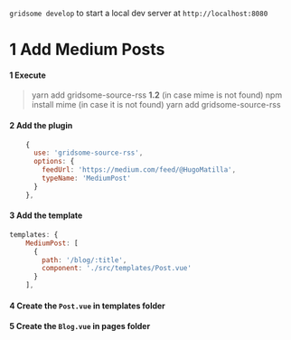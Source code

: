 `gridsome develop` to start a local dev server at `http://localhost:8080`

# 1 Add Medium Posts
#### 1 Execute
> yarn add gridsome-source-rss
**1.2**
> (in case mime is not found)
> npm install mime (in case it is not found)
> yarn add gridsome-source-rss
#### 2 Add the plugin 
```js
    {
      use: 'gridsome-source-rss',
      options: {
        feedUrl: 'https://medium.com/feed/@HugoMatilla',
        typeName: 'MediumPost'
      }
    },
```
#### 3 Add the template
```js
templates: {
    MediumPost: [
      {
        path: '/blog/:title',
        component: './src/templates/Post.vue'
      }
    ],
```    
#### 4 Create the `Post.vue` in templates folder
#### 5 Create the `Blog.vue` in pages folder
